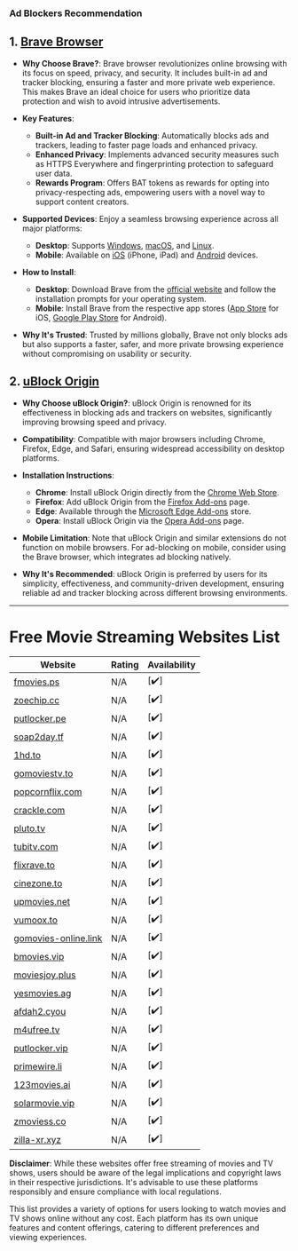 ### Ad Blockers Recommendation

## 1. [Brave Browser](https://brave.com/)

- **Why Choose Brave?**: Brave browser revolutionizes online browsing with its focus on speed, privacy, and security. It includes built-in ad and tracker blocking, ensuring a faster and more private web experience. This makes Brave an ideal choice for users who prioritize data protection and wish to avoid intrusive advertisements.

- **Key Features**:

  - **Built-in Ad and Tracker Blocking**: Automatically blocks ads and trackers, leading to faster page loads and enhanced privacy.
  - **Enhanced Privacy**: Implements advanced security measures such as HTTPS Everywhere and fingerprinting protection to safeguard user data.
  - **Rewards Program**: Offers BAT tokens as rewards for opting into privacy-respecting ads, empowering users with a novel way to support content creators.

- **Supported Devices**: Enjoy a seamless browsing experience across all major platforms:

  - **Desktop**: Supports [Windows](https://brave.com/download/), [macOS](https://brave.com/download/), and [Linux](https://brave.com/download/).
  - **Mobile**: Available on [iOS](https://apps.apple.com/us/app/brave-browser/id1052879175) (iPhone, iPad) and [Android](https://play.google.com/store/apps/details?id=com.brave.browser) devices.

- **How to Install**:

  - **Desktop**: Download Brave from the [official website](https://brave.com/download/) and follow the installation prompts for your operating system.
  - **Mobile**: Install Brave from the respective app stores ([App Store](https://apps.apple.com/us/app/brave-browser/id1052879175) for iOS, [Google Play Store](https://play.google.com/store/apps/details?id=com.brave.browser) for Android).

- **Why It's Trusted**: Trusted by millions globally, Brave not only blocks ads but also supports a faster, safer, and more private browsing experience without compromising on usability or security.

## 2. [uBlock Origin](https://ublockorigin.com/)

- **Why Choose uBlock Origin?**: uBlock Origin is renowned for its effectiveness in blocking ads and trackers on websites, significantly improving browsing speed and privacy.

- **Compatibility**: Compatible with major browsers including Chrome, Firefox, Edge, and Safari, ensuring widespread accessibility on desktop platforms.

- **Installation Instructions**:

  - **Chrome**: Install uBlock Origin directly from the [Chrome Web Store](https://chrome.google.com/webstore/detail/ublock-origin/cjpalhdlnbpafiamejdnhcphjbkeiagm).
  - **Firefox**: Add uBlock Origin from the [Firefox Add-ons](https://addons.mozilla.org/en-US/firefox/addon/ublock-origin/) page.
  - **Edge**: Available through the [Microsoft Edge Add-ons](https://microsoftedge.microsoft.com/addons/detail/ublock-origin/odfafepnkmbhccpbejgmiehpchacaeak) store.
  - **Opera**: Install uBlock Origin via the [Opera Add-ons](https://addons.opera.com/en/extensions/details/ublock/) page.

- **Mobile Limitation**: Note that uBlock Origin and similar extensions do not function on mobile browsers. For ad-blocking on mobile, consider using the Brave browser, which integrates ad blocking natively.

- **Why It's Recommended**: uBlock Origin is preferred by users for its simplicity, effectiveness, and community-driven development, ensuring reliable ad and tracker blocking across different browsing environments.

---

# Free Movie Streaming Websites List

| Website                                               | Rating | Availability |
| ----------------------------------------------------- | ------ | ------------ |
| [fmovies.ps](https://fmovies.ps/)                     | N/A    | [✔️]         |
| [zoechip.cc](https://zoechip.cc/)                     | N/A    | [✔️]         |
| [putlocker.pe](https://putlocker.pe/)                 | N/A    | [✔️]         |
| [soap2day.tf](https://www.soap2day.tf/)               | N/A    | [✔️]         |
| [1hd.to](https://1hd.to/)                             | N/A    | [✔️]         |
| [gomoviestv.to](https://gomoviestv.to/)               | N/A    | [✔️]         |
| [popcornflix.com](https://popcornflix.com)            | N/A    | [✔️]         |
| [crackle.com](https://www.crackle.com/)               | N/A    | [✔️]         |
| [pluto.tv](https://pluto.tv/)                         | N/A    | [✔️]         |
| [tubitv.com](https://tubitv.com/)                     | N/A    | [✔️]         |
| [flixrave.to](https://flixrave.to/)                   | N/A    | [✔️]         |
| [cinezone.to](https://cinezone.to/)                   | N/A    | [✔️]         |
| [upmovies.net](https://upmovies.net/)                 | N/A    | [✔️]         |
| [vumoox.to](https://vumoox.to/)                       | N/A    | [✔️]         |
| [gomovies-online.link](https://gomovies-online.link/) | N/A    | [✔️]         |
| [bmovies.vip](https://bmovies.vip/)                   | N/A    | [✔️]         |
| [moviesjoy.plus](https://moviesjoy.plus/)             | N/A    | [✔️]         |
| [yesmovies.ag](https://ww.yesmovies.ag/)              | N/A    | [✔️]         |
| [afdah2.cyou](https://afdah2.cyou/)                   | N/A    | [✔️]         |
| [m4ufree.tv](https://ww2.m4ufree.tv/)                 | N/A    | [✔️]         |
| [putlocker.vip](https://ww.putlocker.vip/)            | N/A    | [✔️]         |
| [primewire.li](https://www.primewire.li/)             | N/A    | [✔️]         |
| [123movies.ai](https://123movies.ai/)                 | N/A    | [✔️]         |
| [solarmovie.vip](https://solarmovie.vip/)             | N/A    | [✔️]         |
| [zmoviess.co](https://zmoviess.co/)                   | N/A    | [✔️]         |
| [zilla-xr.xyz](https://zilla-xr.xyz/)                 | N/A    | [✔️]         |

**Disclaimer**: While these websites offer free streaming of movies and TV shows, users should be aware of the legal implications and copyright laws in their respective jurisdictions. It's advisable to use these platforms responsibly and ensure compliance with local regulations.

This list provides a variety of options for users looking to watch movies and TV shows online without any cost. Each platform has its own unique features and content offerings, catering to different preferences and viewing experiences.
